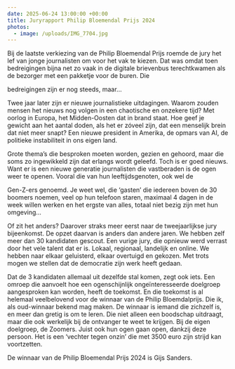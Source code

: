 ```yaml
---
date: 2025-06-24 13:00:00 +00:00
title: Juryrapport Philip Bloemendal Prijs 2024
photos:
  - image: /uploads/IMG_7704.jpg
---
```

Bij de laatste verkiezing van de Philip Bloemendal Prijs roemde de jury het lef van jonge journalisten om voor het vak te kiezen. Dat was omdat toen bedreigingen bijna net zo vaak in de digitale brievenbus terechtkwamen als de bezorger met een pakketje voor de buren. Die

bedreigingen zijn er nog steeds, maar...

Twee jaar later zijn er nieuwe journalistieke uitdagingen. Waarom zouden mensen het nieuws nog volgen in een chaotische en onzekere tijd? Met oorlog in Europa, het Midden-Oosten dat in brand staat. Hoe geef je gewicht aan het aantal doden, als het er zóveel zijn, dat een menselijk brein dat niet meer snapt? Een nieuwe president in Amerika, de opmars van AI, de politieke instabiliteit in ons eigen land.

Grote thema’s die besproken moeten worden, gezien en gehoord, maar die soms zo ingewikkeld zijn dat erlangs wordt geleefd. Toch is er goed nieuws. Want er is een nieuwe generatie journalisten die vastberaden is de ogen weer te openen. Vooral die van hun leeftijdsgenoten, ook wel de

Gen-Z-ers genoemd. Je weet wel, die ‘gasten’ die iedereen boven de 30 boomers noemen, veel op hun telefoon staren, maximaal 4 dagen in de week willen werken en het ergste van alles, totaal niet bezig zijn met hun omgeving...

Of zit het anders? Daarover straks meer eerst naar de tweejaarlijkse jury bijeenkomst. De opzet daarvan is anders dan andere jaren. We hebben zelf meer dan 30 kandidaten gescout. Een vurige jury, die opnieuw werd verrast door het vele talent dat er is. Lokaal, regionaal, landelijk en online. We hebben naar elkaar geluisterd, elkaar overtuigd en gekozen. Met trots mogen we stellen dat de democratie zijn werk heeft gedaan.

Dat de 3 kandidaten allemaal uit dezelfde stal komen, zegt ook iets. Een omroep die aanvoelt hoe een ogenschijnlijk ongeïnteresseerde doelgroep aangesproken kan worden, heeft de toekomst. En die toekomst is al helemaal veelbelovend voor de winnaar van de Philip Bloemdalprijs. Die ik, als oud-winnaar bekend mag maken. De winnaar is iemand die zichzelf is, en meer dan gretig is om te leren. Die niet alleen een boodschap uitdraagt, maar die ook werkelijk bij de ontvanger te weet te krijgen. Bij de eigen doelgroep, de Zoomers. Juist ook hun ogen gaan open, dankzij deze persoon. Het is een ‘vechter tegen onzin’ die met 3500 euro zijn strijd kan voortzetten.

De winnaar van de Philip Bloemendal Prijs 2024 is Gijs Sanders.